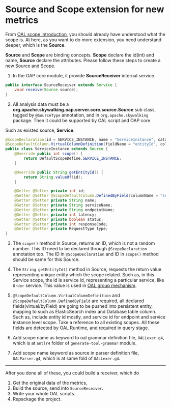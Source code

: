 # Source and Scope extension for new metrics
From [OAL scope introduction](../concepts-and-designs/oal.md#scope), you should already have understood what the scope is.
At here, as you want to do more extension, you need understand deeper, which is the **Source**. 

**Source** and **Scope** are binding concepts. **Scope** declare the id(int) and name, **Source** declare the attributes.
Please follow these steps to create a new Source and Scope.

1. In the OAP core module, it provide **SourceReceiver** internal service.
```java
public interface SourceReceiver extends Service {
    void receive(Source source);
}
```

2. All analysis data must be a **org.apache.skywalking.oap.server.core.source.Source** sub class,
tagged by `@SourceType` annotation, and in `org.apache.skywalking` package.
Then it could be supported by OAL script and OAP core.

Such as existed source, **Service**.
```java
@ScopeDeclaration(id = SERVICE_INSTANCE, name = "ServiceInstance", catalog = SERVICE_INSTANCE_CATALOG_NAME)
@ScopeDefaultColumn.VirtualColumnDefinition(fieldName = "entityId", columnName = "entity_id", isID = true, type = String.class)
public class ServiceInstance extends Source {
    @Override public int scope() {
        return DefaultScopeDefine.SERVICE_INSTANCE;
    }

    @Override public String getEntityId() {
        return String.valueOf(id);
    }

    @Getter @Setter private int id;
    @Getter @Setter @ScopeDefaultColumn.DefinedByField(columnName = "service_id") private int serviceId;
    @Getter @Setter private String name;
    @Getter @Setter private String serviceName;
    @Getter @Setter private String endpointName;
    @Getter @Setter private int latency;
    @Getter @Setter private boolean status;
    @Getter @Setter private int responseCode;
    @Getter @Setter private RequestType type;
}
```

3. The `scope()` method in Source, returns an ID, which is not a random number. This ID need to be declared through 
`@ScopeDeclaration` annotation too. The ID in `@ScopeDeclaration` and ID in `scope()` method should be same for this Source.

4. The `String getEntityId()` method in Source, requests the return value representing unique entity which the scope related. 
Such as,
in this Service scope, the id is service id, representing a particular service, like `Order` service.
This value is used in [OAL group mechanism](../concepts-and-designs/oal.md#group).

5. `@ScopeDefaultColumn.VirtualColumnDefinition` and `@ScopeDefaultColumn.DefinedByField` are required, all declared fields(virtual/byField)
are going to be pushed into persistent entity, mapping to such as ElasticSearch index and Database table column.
Such as, include entity id mostly, and service id for endpoint and service instance level scope. Take a reference to all existing scopes.
All these fields are detected by OAL Runtime, and required in query stage.

6. Add scope name as keyword to oal grammar definition file, `OALLexer.g4`, which is at `antlr4` folder of `generate-tool-grammar` module.

7. Add scope name keyword as source in parser definition file, `OALParser.g4`, which is at same fold of `OALLexer.g4`.


___
After you done all of these, you could build a receiver, which do
1. Get the original data of the metrics,
1. Build the source, send into `SourceReceiver`.
1. Write your whole OAL scripts.
1. Repackage the project.